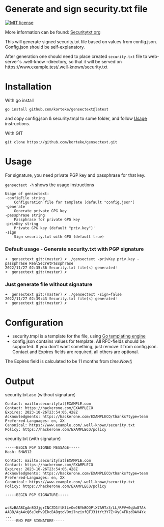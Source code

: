 # Generate and sign security.txt file
[![MIT license](https://img.shields.io/github/license/korteke/gensectext.svg)](https://github.com/korteke/gensectext/blob/main/LICENSE.md)

More information can be found: [Securitytxt.org](https://securitytxt.org/)

This will generate signed security.txt file based on values from config.json. Config.json should be self-explanatory.

After generation one should need to place created `security.txt` file to web-server's .well-know -directory, so that it will be served on https://www.example.test/.well-known/security.txt 
# Installation 
With go install
```
go install github.com/korteke/gensectext@latest
```
and copy config.json & security.tmpl to some folder, and follow [Usage](#usage) instructions.

With GIT
```
git clone https://github.com/korteke/gensectext.git
```

# Usage
For signature, you need private PGP key and passphrase for that key.

`gensectext -h` shows the usage instructions 

```
Usage of gensectext:
-configFile string
    Configuration file for template (default "config.json")
-generate
    Generate private GPG key
-passphrase string
    Passphrase for private GPG key
-privKey string
    Private GPG key (default "priv.key")'
-sign
    Sign security.txt with GPG (default true)
```
### Default usage - Generate security.txt with PGP signature
```
➜  gensectext git:(master) ✗ ./gensectext -privKey priv.key -passphrase RealSecretPassphrase
2022/11/27 02:35:36 Security.txt file(s) generated!
➜  gensectext git:(master) ✗
```

### Just generate file without signature
```
➜  gensectext git:(master) ✗ ./gensectext -sign=false
2022/11/27 02:39:43 Security.txt file(s) generated!
➜  gensectext git:(master) ✗
```

# Configuration
* security.tmpl is a template for the file, using [Go templating engine](https://pkg.go.dev/text/template)
* config.json contains values for template. All RFC-fields should be supported. If you don't want something, just remove it from config.json. Contact and Expires fields are required, all others are optional.   
  
The Expires field is calculated to be 11 months from *time.Now()*

# Output
security.txt.asc (without signature)
```
Contact: mailto:security[at]EXAMPLE.com
Contact: https://hackerone.com/EXAMPLECO
Expires: 2023-10-26T23:54:05.428Z
Acknowledgments: https://hackerone.com/EXAMPLECO/thanks?type=team
Preferred-Languages: en, XX
Canonical: https://www.example.com/.well-known/security.txt
Policy: https://hackerone.com/EXAMPLECO/policy
```

security.txt (with signature)
```
-----BEGIN PGP SIGNED MESSAGE-----
Hash: SHA512

Contact: mailto:security[at]EXAMPLE.com
Contact: https://hackerone.com/EXAMPLECO
Expires: 2023-10-26T23:54:05.428Z
Acknowledgments: https://hackerone.com/EXAMPLECO/thanks?type=team
Preferred-Languages: en, XX
Canonical: https://www.example.com/.well-known/security.txt
Policy: https://hackerone.com/EXAMPLECO/policy

-----BEGIN PGP SIGNATURE-----


wsBzBAABCgAnBQJjgrINCZD1ftKlLvOwJBYhBOQPlX7A9Tz3/LL/RPV+0qUu87Ak
AABB/AgA4cQ6eJeMv9EkcBABgtoVOmilnzixfQTJ31tYt3Y7Z+XyC4FDzdOAV4Yx
...
-----END PGP SIGNATURE-----
```






